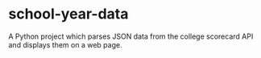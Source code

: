 # school-year-data
A Python project which parses JSON data from the college scorecard API and displays them on a web page.
